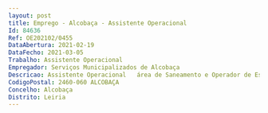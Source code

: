 ```yaml
--- 
layout: post
title: Emprego - Alcobaça - Assistente Operacional
Id: 84636
Ref: OE202102/0455
DataAbertura: 2021-02-19
DataFecho: 2021-03-05
Trabalho: Assistente Operacional
Empregador: Serviços Municipalizados de Alcobaça
Descricao: Assistente Operacional   área de Saneamento e Operador de Estações Elevatórias
CodigoPostal: 2460-060 ALCOBAÇA
Concelho: Alcobaça
Distrito: Leiria
--- 
```

